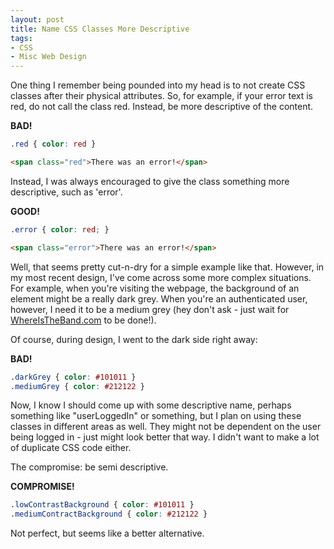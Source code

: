 ```yaml
---
layout: post
title: Name CSS Classes More Descriptive
tags:
- CSS
- Misc Web Design
---
```


One thing I remember being pounded into my head is to not create CSS classes after their physical attributes.  So, for example, if your error text is red, do not call the class red.  Instead, be more descriptive of the content.

**BAD!**

```css
.red { color: red }
```

```html
<span class="red">There was an error!</span>
```
    



Instead, I was always encouraged to give the class something more descriptive, such as 'error'.

**GOOD!**

    
```css
.error { color: red; }
```
    

```html
<span class="error">There was an error!</span>
```


Well, that seems pretty cut-n-dry for a simple example like that.  However, in my most recent design, I've come across some more complex situations.  For example, when you're visiting the webpage, the background of an element might be a really dark grey.  When you're an authenticated user, however, I need it to be a medium grey (hey don't ask - just wait for [WhereIsTheBand.com](http://www.whereistheband.com) to be done!).

Of course, during design, I went to the dark side right away:

**BAD!**

```css
.darkGrey { color: #101011 }
.mediumGrey { color: #212122 }
```
    

Now, I know I should come up with some descriptive name, perhaps something like "userLoggedIn" or something, but I plan on using these classes in different areas as well.  They might not be dependent on the user being logged in - just might look better that way.  I didn't want to make a lot of duplicate CSS code either.

The compromise: be semi descriptive.

**COMPROMISE!**

```css
.lowContrastBackground { color: #101011 }
.mediumContractBackground { color: #212122 }
```

Not perfect, but seems like a better alternative.
